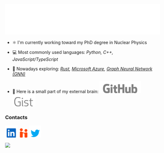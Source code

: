 <a href="#"><img src="svg_files/header.svg" width="900" height="100"></a>

- ⚛️ I'm currently working toward my PhD degree in Nuclear Physics

- 💻 Most commonly used languages: _Python, C++, JavaScript/TypeScript_

- 🌱 Nowadays exploring: _[Rust](https://www.rust-lang.org/), [Microsoft Azure](https://azure.microsoft.com/en-us/), [Graph Neural Network (GNN)](https://distill.pub/2021/gnn-intro/)_

- 🧠 Here is a small part of my external brain: <a href="https://gist.github.com/fanurs"><img src="svg_files/github.svg"><img src="svg_files/gist.svg"></a>


### Contacts

<a href="https://www.linkedin.com/in/fanurs-teh"><img height="40px" src="svg_files/linkedin-square.svg"></a> <a href="https://msu.joinhandshake.com/stu/users/8300933"><img height="30px" src="svg_files/handshake.svg"></a> <a href="https://twitter.com/fanursteh"><img height="40px" src="svg_files/twitter.svg"></a>

![](https://komarev.com/ghpvc/?username=fanurs&style=for-the-badge&label=Views)
